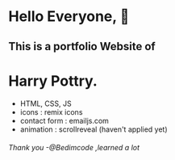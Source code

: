 # Hello Everyone, 👋
## This is a portfolio Website  of 
# Harry Pottry.
- HTML, CSS, JS
- icons : remix icons
- contact form : emailjs.com
- animation : scrollreveal (haven't applied yet)
###### Thank you -@Bedimcode ,learned a lot
